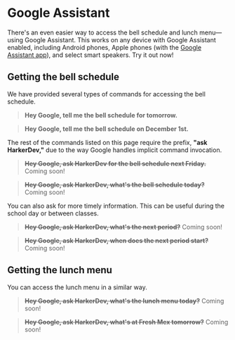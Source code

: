 # Google Assistant

There's an even easier way to access the bell schedule and lunch menu—using Google Assistant. This works on any device with Google Assistant enabled, including Android phones, Apple phones (with the [Google Assistant app](https://itunes.apple.com/us/app/google-assistant/id1220976145)), and select smart speakers. Try it out now!

## Getting the bell schedule

We have provided several types of commands for accessing the bell schedule.

> **Hey Google, tell me the bell schedule for tomorrow.**

> **Hey Google, tell me the bell schedule on December 1st.**

The rest of the commands listed on this page require the prefix, **"ask HarkerDev,"** due to the way Google handles implicit command invocation.

> **~~Hey Google, ask HarkerDev for the bell schedule next Friday.~~** Coming soon!

> **~~Hey Google, ask HarkerDev, what's the bell schedule today?~~** Coming soon!

You can also ask for more timely information. This can be useful during the school day or between classes.

> **~~Hey Google, ask HarkerDev, what's the next period?~~** Coming soon!

> **~~Hey Google, ask HarkerDev, when does the next period start?~~** Coming soon!

## Getting the lunch menu

You can access the lunch menu in a similar way.

> **~~Hey Google, ask HarkerDev, what's the lunch menu today?~~** Coming soon!

> **~~Hey Google, ask HarkerDev, what's at Fresh Mex tomorrow?~~** Coming soon!